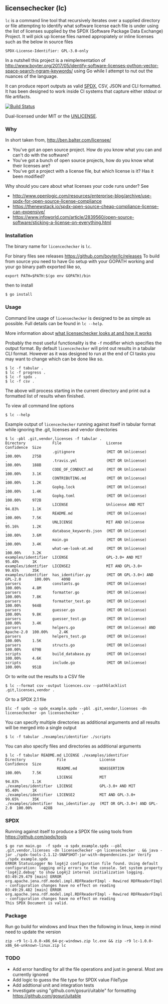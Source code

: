 licensechecker (lc)
-------------------
`lc` is a command line tool that recursively iterates over a supplied directory or file 
attempting to identify what software license each file is under using the list
of licenses supplied by the SPDX (Software Package Data Exchange) Project. It will pick up 
license files named appropiately or inline licenses such as the below in source files

`SPDX-License-Identifier: GPL-3.0-only`

In a nutshell this project is a reimplementation of http://www.boyter.org/2017/05/identify-software-licenses-python-vector-space-search-ngram-keywords/ using Go while I attempt to nut out the nuances of the language. 

It can produce report outputs as valid [SPDX](https://spdx.org/), CSV, JSON and CLI formatted. It has been designed to work inside CI systems that capture either stdout or file artifacts.

[![Build Status](https://travis-ci.org/boyter/lc.svg?branch=master)](https://travis-ci.org/boyter/lc)

Dual-licensed under MIT or the [UNLICENSE](http://unlicense.org).

### Why

In short taken from, http://ben.balter.com/licensee/

 * You've got an open source project. How do you know what you can and can't do with the software?
 * You've got a bunch of open source projects, how do you know what their licenses are?
 * You've got a project with a license file, but which license is it? Has it been modified?

Why should you care about what licenses your code runs under? See 

 * http://www.openlogic.com/resources/enterprise-blog/archive/use-spdx-for-open-source-license-compliance 
 * https://thenewstack.io/spdx-open-source-cheap-compliance-license-can-expensive/
 * https://www.infoworld.com/article/2839560/open-source-software/sticking-a-license-on-everything.html

### Installation

The binary name for `licencechecker` is `lc`.

For binary files see releases https://github.com/boyter/lc/releases To build from source you need to have Go setup with your GOPATH working and your go binary path exported like so,

```
export PATH=$PATH:$(go env GOPATH)/bin
```

then to install

```
$ go install
```


### Usage

Command line usage of `licensechecker` is designed to be as simple as possible.
Full details can be found in `lc --help`.

More information about [what licensechecker looks at and how it works](what-we-look-at.md)

Probably the most useful functionality is the `-f` modifier which specifies the output format.
By default `licencechecker` will print out results in a tabular CLI format. However as it was designed
to run at the end of CI tasks you may want to change which can be done like so.

```
$ lc -f tabular .
$ lc -f progress .
$ lc -f spdx .
$ lc -f csv .
```

The above will process starting in the current directory and print out a formatted list of results when finished.

To view all command line options

```
$ lc --help
```

Example output of `licencechecker` running against itself in tabular format while ignoring the .git, licenses and vendor directories

```
$ lc -pbl .git,vendor,licenses -f tabular .
Directory            File                    License                            Confidence  Size
.                    .gitignore              (MIT OR Unlicense)                 100.00%     275B
.                    .travis.yml             (MIT OR Unlicense)                 100.00%     188B
.                    CODE_OF_CONDUCT.md      (MIT OR Unlicense)                 100.00%     3.1K
.                    CONTRIBUTING.md         (MIT OR Unlicense)                 100.00%     1.2K
.                    Gopkg.lock              (MIT OR Unlicense)                 100.00%     1.4K
.                    Gopkg.toml              (MIT OR Unlicense)                 100.00%     972B
.                    LICENSE                 Unlicense AND MIT                  94.83%      1.1K
.                    README.md               (MIT OR Unlicense)                 100.00%     7.5K
.                    UNLICENSE               MIT AND Unlicense                  95.16%      1.2K
.                    database_keywords.json  (MIT OR Unlicense)                 100.00%     3.6M
.                    main.go                 (MIT OR Unlicense)                 100.00%     3.4K
.                    what-we-look-at.md      (MIT OR Unlicense)                 100.00%     3.2K
examples/identifier  LICENSE                 GPL-3.0+ AND MIT                   95.40%      1K
examples/identifier  LICENSE2                MIT AND GPL-3.0+                   99.65%      35K
examples/identifier  has_identifier.py       (MIT OR GPL-3.0+) AND GPL-2.0      100.00%     409B
parsers              constants.go            (MIT OR Unlicense)                 100.00%     4.8M
parsers              formatter.go            (MIT OR Unlicense)                 100.00%     7.8K
parsers              formatter_test.go       (MIT OR Unlicense)                 100.00%     944B
parsers              guesser.go              (MIT OR Unlicense)                 100.00%     9.8K
parsers              guesser_test.go         (MIT OR Unlicense)                 100.00%     3.4K
parsers              helpers.go              (MIT OR Unlicense) AND Apache-2.0  100.00%     2.4K
parsers              helpers_test.go         (MIT OR Unlicense)                 100.00%     1.5K
parsers              structs.go              (MIT OR Unlicense)                 100.00%     679B
scripts              build_database.py       (MIT OR Unlicense)                 100.00%     4.6K
scripts              include.go              (MIT OR Unlicense)                 100.00%     951B
```

Or to write out the results to a CSV file

```
$ lc --format csv -output licences.csv --pathblacklist .git,licenses,vendor .
```

Or to a SPDX 2.1 file

```
$lc -f spdx -o spdx_example.spdx --pbl .git,vendor,licenses -dn licensechecker -pn licensechecker .
```

You can specify multiple directories as additional arguments and all results will be merged into a single output

```
$ lc -f tabular ./examples/identifier ./scripts
```

You can also specify files and directories as additional arguments 

```
$ lc -f tabular README.md LICENSE ./examples/identifier
Directory              File               License                        Confidence  Size
                       README.md          NOASSERTION                    100.00%     7.5K
                       LICENSE            MIT                            94.83%      1.1K
./examples/identifier  LICENSE            GPL-3.0+ AND MIT               95.40%      1K
./examples/identifier  LICENSE2           MIT AND GPL-3.0+               99.65%      35K
./examples/identifier  has_identifier.py  (MIT OR GPL-3.0+) AND GPL-2.0  100.00%     428B
```

### SPDX

Running against itself to produce a SPDX file using tools from https://github.com/spdx/tools

```
$ go run main.go  -f spdx -o spdx_example.spdx --pbl .git,vendor,licenses -dn licensechecker -pn licensechecker . && java -jar ./spdx-tools-2.1.12-SNAPSHOT-jar-with-dependencies.jar Verify ./spdx_example.spdx
ERROR StatusLogger No log4j2 configuration file found. Using default configuration: logging only errors to the console. Set system property 'log4j2.debug' to show Log4j2 internal initialization logging.
03:49:29.479 [main] ERROR org.apache.jena.rdf.model.impl.RDFReaderFImpl - Rewired RDFReaderFImpl - configuration changes have no effect on reading
03:49:29.482 [main] ERROR org.apache.jena.rdf.model.impl.RDFReaderFImpl - Rewired RDFReaderFImpl - configuration changes have no effect on reading
This SPDX Document is valid.
```

### Package

Run go build for windows and linux then the following in linux, keep in mind need to update the version

```
zip -r9 lc-1.0.0-x86_64-pc-windows.zip lc.exe && zip -r9 lc-1.0.0-x86_64-unknown-linux.zip lc
```


### TODO

* Add error handling for all the file operations and just in general. Most are currently ignored
* Add logic to guess the file type for SPDX value FileType
* Add addtional unit and integration tests
* Investigate using "github.com/gosuri/uitable" for formatting https://github.com/gosuri/uitable